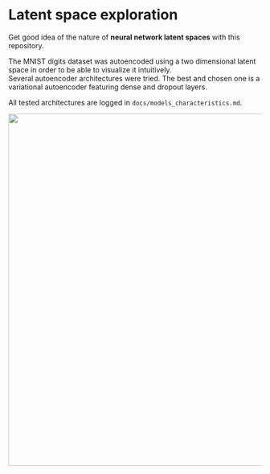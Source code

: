 # Latent space exploration

Get good idea of the nature of **neural network latent spaces** with this repository.  

The MNIST digits dataset was autoencoded using a two dimensional latent space in order to be able to visualize it intuitively.  
Several autoencoder architectures were tried. The best and chosen one is a variational autoencoder featuring dense and dropout layers.  

All tested architectures are logged in ``docs/models_characteristics.md``.  

<img src="assets/vae_latent_space_evolution.gif" width="700" height="700" />
